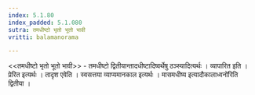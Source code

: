 ```yaml
---
index: 5.1.80
index_padded: 5.1.080
sutra: तमधीष्टो भृतो भूतो भावी
vritti: balamanorama

---
```

<<तमधीष्टो भृतो भूतो भावी>> - तमधीष्टो द्वितीयान्तादधीष्टादिष्वर्थेषु ठञ्स्यादित्यर्थः । व्यापारित इति । प्रेरित इत्यर्थः । तादृश एवेति । स्वसत्तया व्याप्यमानकाल इत्यर्थः । मासमधीष्य इत्यादौकालाध्वनो॑रिति द्वितीया । 